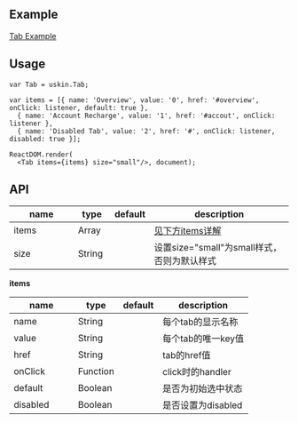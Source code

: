 ## Example
<a href="./tab.html" target="_blank">Tab Example</a>

## Usage
```
var Tab = uskin.Tab;

var items = [{ name: 'Overview', value: '0', href: '#overview', onClick: listener, default: true },
  { name: 'Account Recharge', value: '1', href: '#accout', onClick: listener },
  { name: 'Disabled Tab', value: '2', href: '#', onClick: listener, disabled: true }];

ReactDOM.render(
  <Tab items={items} size="small"/>, document);
```

## API
<table>
  <thead>
    <tr>
      <th style="width: 100px;">name</th>
      <th style="width: 50px;">type</th>
      <th style="width: 50px;">default</th>
      <th>description</th>
    </tr>
  </thead>
  <tbody>
    <tr>
      <td>items</td>
      <td>Array</td>
      <td></td>
      <td><a href="#items">见下方items详解</a></td>
    </tr>
    <tr>
      <td>size</td>
      <td>String</td>
      <td></td>
      <td>设置size="small"为small样式，否则为默认样式</td>
    </tr>
  </tbody>
</table>

**items**
<table id="items">
  <thead>
    <tr>
      <th style="width: 100px;">name</th>
      <th style="width: 50px;">type</th>
      <th style="width: 50px;">default</th>
      <th>description</th>
    </tr>
  </thead>
  <tbody>
    <tr>
      <td>name</td>
      <td>String</td>
      <td></td>
      <td>每个tab的显示名称</td>
    </tr>
    <tr>
      <td>value</td>
      <td>String</td>
      <td></td>
      <td>每个tab的唯一key值</td>
    </tr>
    <tr>
      <td>href</td>
      <td>String</td>
      <td></td>
      <td>tab的href值</td>
    </tr>
    <tr>
      <td>onClick</td>
      <td>Function</td>
      <td></td>
      <td>click时的handler</td>
    </tr>
    <tr>
      <td>default</td>
      <td>Boolean</td>
      <td></td>
      <td>是否为初始选中状态</td>
    </tr>
    <tr>
      <td>disabled</td>
      <td>Boolean</td>
      <td></td>
      <td>是否设置为disabled</td>
    </tr>
  </tbody>
</table>
